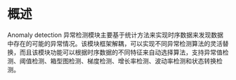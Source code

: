 # 概述

Anomaly detection 异常检测模块主要基于统计方法来实现时序数据来发现数据中存在的可能的异常情况。该模块框架解耦，可以实现不同异常检测算法的灵活替换，而且该模块功能可以根据时序数据的不同特征来自动选择算法，支持异常值检测、阈值检测、箱型图检测、梯度检测、增长率检测、波动率检测和状态转换检测。
